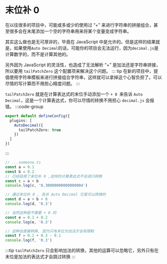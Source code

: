# 末位补 0

在以往很多的项目中，可能或多或少的使用过 “+” 来进行字符串的拼接组合，甚至很多会在末尾添加一个空的字符串用来将某个变量变成字符串。

其实这么做也是无可厚非的，毕竟在 JavaScript 中是允许的。但是这样的结果就是，如果使用`Auto Decimal`的话，可能你的项目会无法运行，因为`decimal.js`是计算数字的，而不是计算其他的。

另外因为 JavaScript 的灵活性，也造成了无法解析 “+” 是加法还是字符串拼接，所以要用 `tailPatchZero` 这个配置项来解决这个问题。
::: tip
在新的项目中，提倡使用字符串模板来进行拼接组合字符串，这样就可以拿掉这个心智负担了。可以尽情的写计算而不用担心精度问题。
:::

`tailPatchZero` 就是在计算表达式的末位手动添加一个 `+ 0 `来告诉 `Auto Decimal`，这是一个计算表达式，你可以尽情的转换不用担心 `decimal.js` 会报错。
:::code-group
```ts [vite.config.ts]
export default defineConfig({
  plugins: [
    AutoDecimal({
      tailPatchZero: true
    })
  ]
})
```
:::

```ts { 5,14-15,18-19,22-23 }
// ...someone.ts
const a = 0.1
const b = 0.2
// 已经启用了末位补 0 ,这样的计算表达式不会进行转换
const c = a + b
console.log(c, '0.30000000000000004')

// 通过末位补 0 , 告诉 Auto Decimal 它是可以转换的
const d = a + b + 0
console.log(d, '0.3')

// 当然这种是不需要 + 0 的
const e = 0.1 + 0.2
console.log(e, '0.3')

// 这种会直接转换, 因为只有末位为加法才会有限制
const f = 0.1 + 0.3 - 0.1
console.log(f, '0.3')
```
:::tip
`tailPatchZero` 只会影响加法的转换，其他的运算可以忽略它，另外只有在末位是加法的表达式才会跳过转换
:::